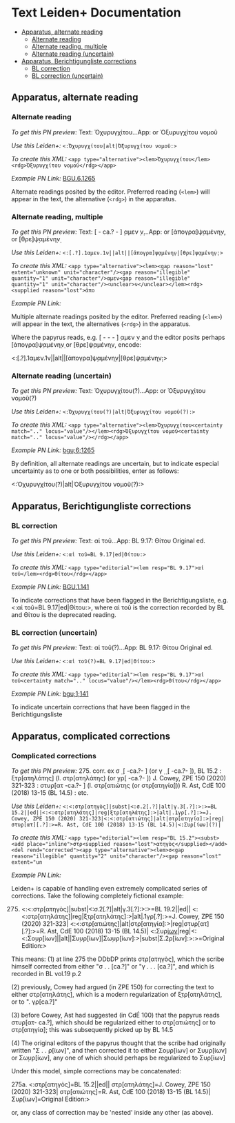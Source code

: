 # Text Leiden+ Documentation

- [Apparatus, alternate reading](#apparatus-alternate-reading)
    - [Alternate reading](#alternate-reading)
    - [Alternate reading, multiple](#alternate-reading-multiple)
    - [Alternate reading (uncertain)](#alternate-reading-uncertain)
- [Apparatus, Berichtigungliste corrections](#apparatus-berichtigungliste-corrections)
    - [BL correction](#bl-correction)
    - [BL correction (uncertain)](#bl-correction-uncertain)

## Apparatus, alternate reading <a id="apparatus-alternate-reading"></a>

### Alternate reading <a id="alternate-reading"></a>

_To get this PN preview:_ Text: Ὀχυρυγχίτου…App: or Ὀξυρυγχίτου νομοῦ

_Use this Leiden+:_ `<:Ὀχυρυγχίτου|alt|Ὀξυρυγχίτου νομοῦ:>`

_To create this XML:_ `<app type="alternative"><lem>Ὀχυρυγχίτου</lem><rdg>Ὀξυρυγχίτου νομοῦ</rdg></app>`

_Example PN Link:_ [BGU.6.1265](http://papyri.info/hgv/4548)

Alternate readings posited by the editor. Preferred reading (`<lem>`) will appear in the text, the alternative (`<rdg>`) in the apparatus.

### Alternate reading, multiple <a id="alternate-reading-multiple"></a>

_To get this PN preview:_ Text: [ - ca.? - ] ̣αμεν ̣ν̣…App: or [ἀπογρα]ψ̣αμένη̣ν̣, or [θρε]ψ̣αμένη̣ν̣

_Use this Leiden+:_ `<:[.?].1αμεν.1ν̣||alt||[ἀπογρα]ψ̣αμένη̣ν̣|[θρε]ψ̣αμένη̣ν̣:>`

_To create this XML:_ `<app type="alternative"><lem><gap reason="lost" extent="unknown" unit="character"/><gap reason="illegible" quantity="1" unit="character"/>αμεν<gap reason="illegible" quantity="1" unit="character"/><unclear>ν</unclear></lem><rdg><supplied reason="lost">ἀπο`

_Example PN Link:_

Multiple alternate readings posited by the editor. Preferred reading (`<lem>`) will appear in the text, the alternatives (`<rdg>`) in the apparatus. 

Where the papyrus reads, e.g. [ - - - ] ̣αμεν ̣ν̣ and the editor posits perhaps [ἀπογρα]ψ̣αμένη̣ν̣ or [θρε]ψ̣αμένη̣ν̣, encode: 

<:[.?].1αμεν.1ν̣||alt||[ἀπογρα]ψ̣αμένη̣ν̣|[θρε]ψ̣αμένη̣ν̣:>

### Alternate reading (uncertain) <a id="alternate-reading-uncertain"></a>

_To get this PN preview:_ Text: Ὀχυρυγχίτου(?)…App: or Ὀξυρυγχίτου νομοῦ(?)

_Use this Leiden+:_ `<:Ὀχυρυγχίτου(?)|alt|Ὀξυρυγχίτου νομοῦ(?):>`

_To create this XML:_ `<app type="alternative"><lem>Ὀχυρυγχίτου<certainty match=".." locus="value"/></lem><rdg>Ὀξυρυγχίτου νομοῦ<certainty match=".." locus="value"/></rdg></app>`

_Example PN Link:_ [bgu;6;1265](http://papyri.info/ddbdp/bgu;6;1265)

By definition, all alternate readings are uncertain, but to indicate especial uncertainty as to one or both possibilities, enter as follows: 

<:Ὀχυρυγχίτου(?)|alt|Ὀξυρυγχίτου νομοῦ(?):>

## Apparatus, Berichtigungliste corrections <a id="apparatus-berichtigungliste-corrections"></a>

### BL correction <a id="bl-correction"></a>

_To get this PN preview:_ Text: αἱ τοῦ…App: BL 9.17: Θίτου Original ed.

_Use this Leiden+:_ `<:αἱ τοῦ=BL 9.17|ed|Θίτου:>`

_To create this XML:_ `<app type="editorial"><lem resp="BL 9.17">αἱ τοῦ</lem><rdg>Θίτου</rdg></app>`

_Example PN Link:_ [BGU.1.141](http://papyri.info/hgv/8916)

To indicate corrections that have been flagged in the Berichtigungsliste, e.g. <:αἱ τοῦ=BL 9.17|ed|Θίτου:>, where αἱ τοῦ is the correction recorded by BL and Θίτου is the deprecated reading.

### BL correction (uncertain) <a id="bl-correction-uncertain"></a>

_To get this PN preview:_ Text: αἱ τοῦ(?)…App: BL 9.17: Θίτου Original ed.

_Use this Leiden+:_ `<:αἱ τοῦ(?)=BL 9.17|ed|Θίτου:>`

_To create this XML:_ `<app type="editorial"><lem resp="BL 9.17">αἱ τοῦ<certainty match=".." locus="value"/></lem><rdg>Θίτου</rdg></app>`

_Example PN Link:_ [bgu;1;141](http://papyri.info/hgv/8916)

To indicate uncertain corrections that have been flagged in the Berichtigungsliste

## Apparatus, complicated corrections

### Complicated corrections

_To get this PN preview:_ 275. corr. ex σ ̣ ̣[ -ca.?- ] (or γ ̣ ̣ ̣[ -ca.?- ]), BL 15.2 : ξτρ[ατηλάτης] (l. στρ[ατηλάτης) (or ̣γρ[ -ca.?- ]) J. Cowey, ZPE 150 (2020) 321-323 : στυ̣ρ[ατ -ca.?- ] (l. στρ[ατιώτης (or στρ[ατηγία])) R. Ast, CdE 100 (2018) 13-15 (BL 14.5) : etc.

_Use this Leiden+:_ `<:<:στρ[ατηγὸς]|subst|<:σ.2[.?]|alt|γ.3[.?]:>:>=BL 15.2||ed||<:<:στρ[ατηλάτης]|reg|ξτρ[ατηλάτης]:>|alt|.1γρ[.?]:>=J. Cowey, ZPE 150 (2020) 321-323|<:<:στρ[ατιώτης]|alt|στρ[ατηγία]:>|reg|στυ̣ρ[ατ][.?]:>=R. Ast, CdE 100 (2018) 13-15 (BL 14.5)|<:Συρ[ίων](?)|`

_To create this XML:_ `<app type="editorial"><lem resp="BL 15.2"><subst><add place="inline">στρ<supplied reason="lost">ατηγὸς</supplied></add><del rend="corrected"><app type="alternative"><lem>σ<gap reason="illegible" quantity="2" unit="character"/><gap reason="lost" extent="un`

_Example PN Link:_

Leiden+ is capable of handling even extremely complicated series of corrections. Take the following completely fictional example: 

275. <:<:στρ[ατηγὸς]|subst|<:σ.2[.?]|alt|γ.3[.?]:>:>=BL 19.2||ed|| 
<:<:στρ[ατηλάτης]|reg|ξ̣τ̣ρ[ατηλάτης]:>|alt|.1γρ[.?]:>=J. Cowey, ZPE 150 (2020) 321-323| 
<:<:στρ[ατιώτης]|alt|στρ[ατηγία]:>|reg|στυ̣ρ[ατ][.?]:>=R. Ast, CdE 100 (2018) 13-15 (BL 14.5)| 
<:Συρ[ίων](?)|reg|<:<:Σο̣υ̣ρ[ίων]||alt||Συ̣υ̣ρ[ίων]|Σω̣υ̣ρ[ίων]:>|subst|Σ.2ρ[ίων]:>:>=Original Edition:> 

This means: 
(1) at line 275 the DDbDP prints στρ[ατηγὸς], which the scribe himself corrected from either "σ . . [ca.?]" or "γ . . . [ca.?]", and which is recorded in BL vol.19 p.2 

(2) previously, Cowey had argued (in ZPE 150) for correcting the text to either στρ[ατηλάτης], which is a modern regularization of ξ̣τ̣ρ[ατηλάτης], or to ". γρ[ca.?]" 

(3) before Cowey, Ast had suggested (in CdÉ 100) that the papyrus reads στυ̣ρ[ατ- ca.?], which should be regularized either to στρ[ατιώτης] or to στρ[ατηγία]; this was subsequently picked up by BL 14.5 

(4) The original editors of the papyrus thought that the scribe had originally written "Σ . . ρ[ίων]", and then corrected it to either Σο̣υ̣ρ[ίων] or Συ̣υ̣ρ[ίων] or Σω̣υ̣ρ[ίων], any one of which should perhaps be regularized to Συρ[ίων] 

Under this model, simple corrections may be concatenated: 

275a. <:στρ[ατηγὸς]=BL 15.2||ed|| 
στρ[ατηλάτης]=J. Cowey, ZPE 150 (2020) 321-323| 
στρ[ατιώτης]=R. Ast, CdE 100 (2018) 13-15 (BL 14.5)| 
Συρ[ίων]=Original Edition:> 

or, any class of correction may be 'nested' inside any other (as above).
